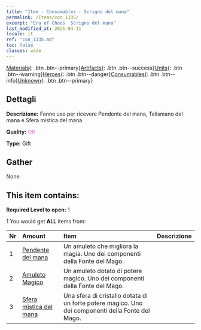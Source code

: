 ```yaml
---
title: "Item - Consumables - Scrigno del mana"
permalink: /Items/con_1335/
excerpt: "Era of Chaos  Scrigno del mana"
last_modified_at: 2021-04-11
locale: it
ref: "con_1335.md"
toc: false
classes: wide
---
```

 [Materials](/it/Items/){: .btn .btn--primary}[Artifacts](/it/Items/Artifacts/){: .btn .btn--success}[Units](/it/Items/Units/){: .btn .btn--warning}[Heroes](/it/Items/Heroes/){: .btn .btn--danger}[Consumables](/it/Items/Consumables/){: .btn .btn--info}[Unknown](/it/Items/Unknown/){: .btn .btn--primary}

## Dettagli
 **Descrizione:** Fanne uso per ricevere Pendente del mana, Talismano del mana e Sfera mistica del mana.

 **Quality:** <span style="color: #DA70D6">OK</span>

 **Type:** Gift

## Gather

  None

## This item contains:

 **Required Level to open:** 1

 1 You would get **ALL** items  from:

  | Nr | Amount |     Item    | Descrizione |
  |:---|:-------|:------------|:-----------:|
  | 1 | [Pendente del mana](/it/Items/art_112/) | Un amuleto che migliora la magia. Uno dei componenti della Fonte del Mago. | 
  | 2 | [Amuleto Magico](/it/Items/art_113/) | Un amuleto dotato di potere magico. Uno dei componenti della Fonte del Mago. | 
  | 3 | [Sfera mistica del mana](/it/Items/art_114/) | Una sfera di cristallo dotata di un forte potere magico. Uno dei componenti della Fonte del Mago. | 
